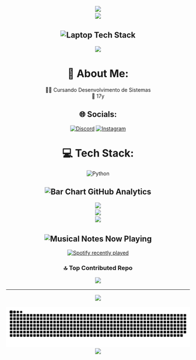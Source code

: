 <div align="center">
 <img src="https://capsule-render.vercel.app/api?type=waving&color=0:000000,100:8A2BE2&height=160&section=header&text=Guizx&fontSize=50&fontColor=fff&animation=fadeIn&fontAlignY=35&desc=Developer%20%7C%20%20&descSize=20&descAlignY=55"/>
 <div align="center">
   <img src="https://readme-typing-svg.herokuapp.com/?color=8A2BE2&size=25&center=true&vCenter=true&width=1000&lines=Welcome+to+my+Profile!;Full+Stack+Developer;Always+learning+new+things" />
 </div>
  <div align="center">
   <h2>
     <img src="https://raw.githubusercontent.com/Tarikul-Islam-Anik/Animated-Fluent-Emojis/master/Emojis/Objects/Laptop.png" alt="Laptop" width="25" height="25" />
     Tech Stack
   </h2>
 </div>
  <div style="display: inline_block">
   <img src="https://skillicons.dev/icons?i=py&theme=dark" />
 </div>
  
# 💫 About Me:
👨‍💻 Cursando Desenvolvimento de Sistemas<br>👾 17y<br>


## 🌐 Socials:
[![Discord](https://img.shields.io/badge/Discord-%237289DA.svg?logo=discord&logoColor=white)](https://discord.gg/highcompany) [![Instagram](https://img.shields.io/badge/Instagram-%23E4405F.svg?logo=Instagram&logoColor=white)](https://instagram.com/guilh3rm3_cropalato) 

# 💻 Tech Stack:
![Python](https://img.shields.io/badge/python-3670A0?style=for-the-badge&logo=python&logoColor=ffdd54)

<div align="center">
   <h2>
     <img src="https://raw.githubusercontent.com/Tarikul-Islam-Anik/Animated-Fluent-Emojis/master/Emojis/Objects/Bar%20Chart.png" alt="Bar Chart" width="25" height="25" />
     GitHub Analytics
   </h2>
 </div>
 
![](https://github-readme-stats.vercel.app/api?username=guizxdev&theme=dark&hide_border=false&include_all_commits=false&count_private=false)<br/>
![](https://nirzak-streak-stats.vercel.app/?user=guizxdev&theme=dark&hide_border=false)<br/>
![](https://github-readme-stats.vercel.app/api/top-langs/?username=guizxdev&theme=dark&hide_border=false&include_all_commits=false&count_private=false&layout=compact)

 <div align="center">
   <h2>
     <img src="https://raw.githubusercontent.com/Tarikul-Islam-Anik/Animated-Fluent-Emojis/master/Emojis/Objects/Musical%20Notes.png" alt="Musical Notes" width="25" height="25" />
     Now Playing
   </h2>
 </div>

 <div align="center">
   <a href="https://open.spotify.com/user/31ffu5eo7wyfnxjiqixfycn4pl6q">
     <img src="https://spotify-recently-played-readme.vercel.app/api?user=31ffu5eo7wyfnxjiqixfycn4pl6q&count=5" alt="Spotify recently played"  />
   </a>
 </div>
 
### 🔝 Top Contributed Repo
![](https://github-contributor-stats.vercel.app/api?username=guizxdev&limit=5&theme=dark&combine_all_yearly_contributions=true)

---
[![](https://visitcount.itsvg.in/api?id=guizxdev&icon=0&color=0)](https://visitcount.itsvg.in)

 <img src="https://raw.githubusercontent.com/platane/snk/output/github-contribution-grid-snake-dark.svg" />

<!-- Proudly created with GPRM ( https://gprm.itsvg.in ) -->

 <img src="https://capsule-render.vercel.app/api?type=waving&color=0:000000,100:8A2BE2&height=120&section=footer"/>
</div> 
